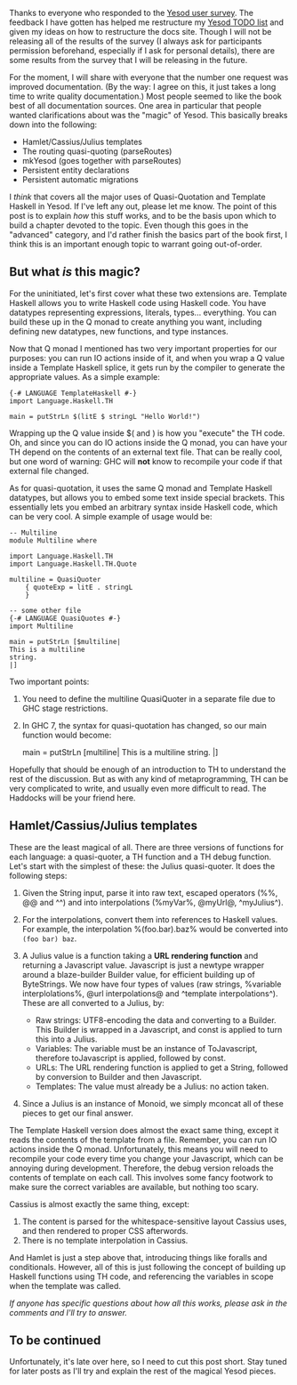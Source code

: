 Thanks to everyone who responded to the [Yesod user survey](http://docs.yesodweb.com/blog/yesod-user-survey/). The feedback I have gotten has helped me restructure my [Yesod TODO list](http://wiki.yesodweb.com/TODO%20List) and given my ideas on how to restructure the docs site. Though I will not be releasing all of the results of the survey (I always ask for participants permission beforehand, especially if I ask for personal details), there are some results from the survey that I will be releasing in the future.

For the moment, I will share with everyone that the number one request was improved documentation. (By the way: I agree on this, it just takes a long time to write quality documentation.) Most people seemed to like the book best of all documentation sources. One area in particular that people wanted clarifications about was the "magic" of Yesod. This basically breaks down into the following:

* Hamlet/Cassius/Julius templates
* The routing quasi-quoting (parseRoutes)
* mkYesod (goes together with parseRoutes)
* Persistent entity declarations
* Persistent automatic migrations

I *think* that covers all the major uses of Quasi-Quotation and Template Haskell in Yesod. If I've left any out, please let me know. The point of this post is to explain *how* this stuff works, and to be the basis upon which to build a chapter devoted to the topic. Even though this goes in the "advanced" category, and I'd rather finish the basics part of the book first, I think this is an important enough topic to warrant going out-of-order.

## But what *is* this magic?

For the uninitiated, let's first cover what these two extensions are. Template Haskell allows you to write Haskell code using Haskell code. You have datatypes representing expressions, literals, types... everything. You can build these up in the Q monad to create anything you want, including defining new datatypes, new functions, and type instances.

Now that Q monad I mentioned has two very important properties for our purposes: you can run IO actions inside of it, and when you wrap a Q value inside a Template Haskell splice, it gets run by the compiler to generate the appropriate values. As a simple example:

    {-# LANGUAGE TemplateHaskell #-}
    import Language.Haskell.TH

    main = putStrLn $(litE $ stringL "Hello World!")

Wrapping up the Q value inside $( and ) is how you "execute" the TH code. Oh, and since you can do IO actions inside the Q monad, you can have your TH depend on the contents of an external text file. That can be really cool, but one word of warning: GHC will **not** know to recompile your code if that external file changed.

As for quasi-quotation, it uses the same Q monad and Template Haskell datatypes, but allows you to embed some text inside special brackets. This essentially lets you embed an arbitrary syntax inside Haskell code, which can be very cool. A simple example of usage would be:

    -- Multiline
    module Multiline where

    import Language.Haskell.TH
    import Language.Haskell.TH.Quote

    multiline = QuasiQuoter
        { quoteExp = litE . stringL
        }

    -- some other file
    {-# LANGUAGE QuasiQuotes #-}
    import Multiline

    main = putStrLn [$multiline|
    This is a multiline
    string.
    |]

Two important points:

1. You need to define the multiline QuasiQuoter in a separate file due to GHC stage restrictions.

2. In GHC 7, the syntax for quasi-quotation has changed, so our main function would become:

    main = putStrLn [multiline|
    This is a multiline
    string.
    |]

Hopefully that should be enough of an introduction to TH to understand the rest of the discussion. But as with any kind of metaprogramming, TH can be very complicated to write, and usually even more difficult to read. The Haddocks will be your friend here.

## Hamlet/Cassius/Julius templates

These are the least magical of all. There are three versions of functions for each language: a quasi-quoter, a TH function and a TH debug function. Let's start with the simplest of these: the Julius quasi-quoter. It does the following steps:

1) Given the String input, parse it into raw text, escaped operators (%%, @@ and ^^) and into interpolations (%myVar%, @myUrl@, \^myJulius\^).

2) For the interpolations, convert them into references to Haskell values. For example, the interpolation %(foo.bar).baz% would be converted into <code>(foo bar) baz</code>.

3) A Julius value is a function taking a **URL rendering function** and returning a Javascript value. Javascript is just a newtype wrapper around a blaze-builder Builder value, for efficient building up of ByteStrings. We now have four types of values (raw strings, %variable interplolations%, @url interpolations@ and ^template interpolations^). These are all converted to a Julius, by:

    * Raw strings: UTF8-encoding the data and converting to a Builder. This Builder is wrapped in a Javascript, and const is applied to turn this into a Julius.
    * Variables: The variable must be an instance of ToJavascript, therefore toJavascript is applied, followed by const.
    * URLs: The URL rendering function is applied to get a String, followed by conversion to Builder and then Javascript.
    * Templates: The value must already be a Julius: no action taken.

4) Since a Julius is an instance of Monoid, we simply mconcat all of these pieces to get our final answer.

The Template Haskell version does almost the exact same thing, except it reads the contents of the template from a file. Remember, you can run IO actions inside the Q monad. Unfortunately, this means you will need to recompile your code every time you change your Javascript, which can be annoying during development. Therefore, the debug version reloads the contents of template on each call. This involves some fancy footwork to make sure the correct variables are available, but nothing too scary.

Cassius is almost exactly the same thing, except:

1) The content is parsed for the whitespace-sensitive layout Cassius uses, and then rendered to proper CSS afterwords.
2) There is no template interpolation in Cassius.

And Hamlet is just a step above that, introducing things like foralls and conditionals. However, all of this is just following the concept of building up Haskell functions using TH code, and referencing the variables in scope when the template was called.

*If anyone has specific questions about how all this works, please ask in the comments and I'll try to answer.*

## To be continued

Unfortunately, it's late over here, so I need to cut this post short. Stay tuned for later posts as I'll try and explain the rest of the magical Yesod pieces.
